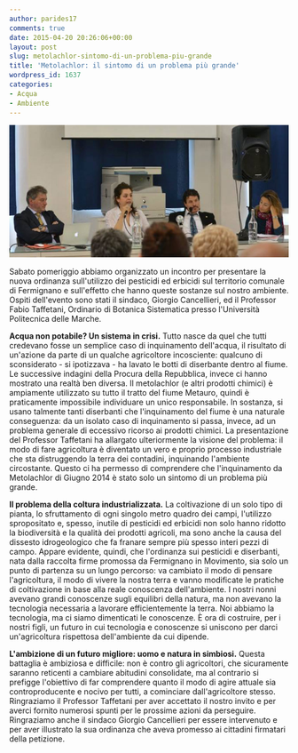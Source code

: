 ```yaml
---
author: parides17
comments: true
date: 2015-04-20 20:26:06+00:00
layout: post
slug: metolachlor-sintomo-di-un-problema-piu-grande
title: 'Metolachlor: il sintomo di un problema più grande'
wordpress_id: 1637
categories:
- Acqua
- Ambiente
---
```


![](/images/2015/04/metolachlor-18-04-2015.jpg)

Sabato pomeriggio abbiamo organizzato un incontro per presentare la nuova ordinanza sull'utilizzo dei pesticidi ed erbicidi sul territorio comunale di Fermignano e sull'effetto che hanno queste sostanze sul nostro ambiente. Ospiti dell'evento sono stati il sindaco, Giorgio Cancellieri, ed il Professor Fabio Taffetani, Ordinario di Botanica Sistematica presso l'Università Politecnica delle Marche.

**Acqua non potabile? Un sistema in crisi.**
Tutto nasce da quel che tutti credevano fosse un semplice caso di inquinamento dell'acqua, il risultato di un'azione da parte di un qualche agricoltore incosciente: qualcuno di sconsiderato - si ipotizzava - ha lavato le botti di diserbante dentro al fiume.
Le successive indagini della Procura della Repubblica, invece ci hanno mostrato una realtà ben diversa. Il metolachlor (e altri prodotti chimici) è ampiamente utilizzato su tutto il tratto del fiume Metauro, quindi è praticamente impossibile individuare un unico responsabile. In sostanza, si usano talmente tanti diserbanti che l'inquinamento del fiume è una naturale conseguenza: da un isolato caso di inquinamento si passa, invece, ad un problema generale di eccessivo ricorso ai prodotti chimici.
La presentazione del Professor Taffetani ha allargato ulteriormente la visione del problema: il modo di fare agricoltura è diventato un vero e proprio processo industriale che sta distruggendo la terra dei contadini, inquinando l'ambiente circostante. Questo ci ha permesso di comprendere che l'inquinamento da Metolachlor di Giugno 2014 è stato solo un sintomo di un problema più grande.

**Il problema della coltura industrializzata.**
La coltivazione di un solo tipo di pianta, lo sfruttamento di ogni singolo metro quadro dei campi, l'utilizzo spropositato e, spesso, inutile di pesticidi ed erbicidi non solo hanno ridotto la biodiversità e la qualità dei prodotti agricoli, ma sono anche la causa del dissesto idrogeologico che fa franare sempre più spesso interi pezzi di campo.
Appare evidente, quindi, che l'ordinanza sui pesticidi e diserbanti, nata dalla raccolta firme promossa da Fermignano in Movimento, sia solo un punto di partenza su un lungo percorso: va cambiato il modo di pensare l'agricoltura, il modo di vivere la nostra terra e vanno modificate le pratiche di coltivazione in base alla reale conoscenza dell'ambiente.
I nostri nonni avevano grandi conoscenze sugli equilibri della natura, ma non avevano la tecnologia necessaria a lavorare efficientemente la terra. Noi abbiamo la tecnologia, ma ci siamo dimenticati le conoscenze. È ora di costruire, per i nostri figli, un futuro in cui tecnologia e conoscenze si uniscono per darci un'agricoltura rispettosa dell'ambiente da cui dipende.

**L'ambizione di un futuro migliore: uomo e natura in simbiosi.**
Questa battaglia è ambiziosa e difficile: non è contro gli agricoltori, che sicuramente saranno reticenti a cambiare abitudini consolidate, ma al contrario si prefigge l'obiettivo di far comprendere quanto il modo di agire attuale sia controproducente e nocivo per tutti, a cominciare dall'agricoltore stesso.
Ringraziamo il Professor Taffetani per aver accettato il nostro invito e per averci fornito numerosi spunti per le prossime azioni da perseguire. Ringraziamo anche il sindaco Giorgio Cancellieri per essere intervenuto e per aver illustrato la sua ordinanza che aveva promesso ai cittadini firmatari della petizione.
